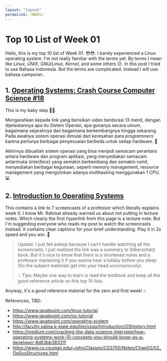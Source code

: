 ```yaml
---
layout: "layout"
permalink: /WD01/
---
```


# Top 10 List of Week 01

Hello, this is my top 10 list of Week 01. 😳😳. I barely experienced a Linux operating system. I'm not really familiar with the terms yet. By terms I mean like *Linux*, *UNIX*, *GNU/Linux*, *Kernel*, and some others 😕. In this post I tried to use Bahasa Indonesia. But the terms are complicated. Instead I will use bahasa campuran. 

## 1. [Operating Systems: Crash Course Computer Science #18](https://www.youtube.com/watch?v=26QPDBe-NB8)

This is my baby step 👣👣.

Mengarahkan kepada link yang berisikan video berdurasi 13 menit, dengan dijelaskannya apa itu Sistem Operasi, apa gunanya secara umum, bagaimana sejarahnya dan bagaimana berkembangnya hingga sekarang. Pada awalnya sistem operasi dimulai dari keresahan para *programmers* karena perlunya berbagai penyesuaian berbeda untuk setiap hardware. 🌠

Akhirnya dibuatlah sistem operasi yang bisa menjadi semacam perantara antara hardware dan program aplikasi, yang menyediakan semacam antarmuka (*interface*) yang semakin berkembang dan semakin rumit, menyediakan berbagai kegunaan, seperti memory management, resource management yang mengizinkan adanya multitasking menggunakan 1 CPU. 💻

## 2. [Introduction to Operating Systems](https://www.cs.csustan.edu/~john/Classes/CS3750/Notes/Chap01/)

This contains a link to 7 screencasts of a professor which literally explains week 0. I know Mr. Rahmat already warned us about not putting in lecture notes. Which clearly the first hyperlink from this page is a lecture note. But I'm suggesting everyone who reads my post to watch the screencasts instead. It contains clear captions for your brief understanding. Play it in 2x speed and you win. 🌟

> Update: I just fell asleep because I can't handle watching all the screencasts. I just realized the link was a summary to Silberschatz book. But it's nice to know that there is a shortened notes and a professor explaining it if you wanna hear a lullaby before you sleep (So the subject materials get into your head unconsciously).
>
> 💡 Tips: Maybe one way to learn is read the textbook and keep all the good reference article on this top 10 lists.

Anyway, it's a good reference material for the zero and first week! 🎶

References, TBD:

- https://www.javatpoint.com/linux-tutorial
- https://www.javatpoint.com/os-tutorial
- https://www.javatpoint.com/operating-system
- http://faculty.salina.k-state.edu/tim/ossg/Introduction/OShistory.html
- https://medium.com/cracking-the-data-science-interview/how-operating-systems-work-10-concepts-you-should-know-as-a-developer-8d63bb38331f
- https://www.cs.csustan.edu/~john/Classes/CS3750/Notes/Chap02/02_OpSysStructures.html

